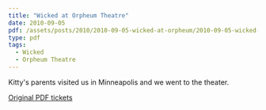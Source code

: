 ```yaml
---
title: "Wicked at Orpheum Theatre"
date: 2010-09-05
pdf: /assets/posts/2010/2010-09-05-wicked-at-orpheum/2010-09-05-wicked-at-orpheum-tickets.pdf
type: pdf
tags:
  - Wicked
  - Orpheum Theatre
---
```

Kitty's parents visited us in Minneapolis and we went to the theater.

[Original PDF tickets](/assets/posts/2010/2010-09-05-wicked-at-orpheum-theatre-tickets.pdf)